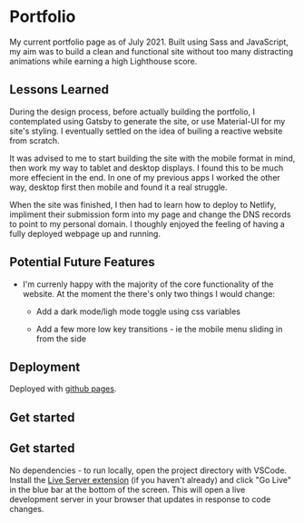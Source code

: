 # Portfolio

My current portfolio page as of July 2021. Built using Sass and JavaScript, my aim was to build a clean and functional site without too many distracting animations while earning a high Lighthouse score.

## Lessons Learned

During the design process, before actually building the portfolio, I contemplated using Gatsby to generate the site, or use Material-UI for my site's styling. I eventually settled on the idea of builing a reactive website from scratch.

It was advised to me to start building the site with the mobile format in mind, then work my way to tablet and desktop displays. I found this to be much more effecient in the end. In one of my previous apps I worked the other way, desktop first then mobile and found it a real struggle.

When the site was finished, I then had to learn how to deploy to Netlify, impliment their submission form into my page and change the DNS records to point to my personal domain. I thoughly enjoyed the feeling of having a fully deployed webpage up and running.

## Potential Future Features

- I'm currenly happy with the majority of the core functionality of the website. At the moment the there's only two things I would change: 
    
    - Add a dark mode/ligh mode toggle using css variables

    - Add a few more low key transitions - ie the mobile menu sliding in from the side

## Deployment

Deployed with [github pages](https://pages.github.com/).

## Get started

## Get started

No dependencies - to run locally, open the project directory with VSCode. Install the [Live Server extension](https://marketplace.visualstudio.com/items?itemName=ritwickdey.LiveServer) (if you haven't already) and click "Go Live" in the blue bar at the bottom of the screen. This will open a live development server in your browser that updates in response to code changes.
